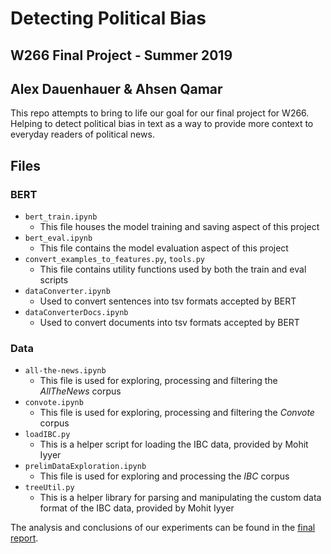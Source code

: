 # Detecting Political Bias
## W266 Final Project - Summer 2019
## Alex Dauenhauer & Ahsen Qamar

This repo attempts to bring to life our goal for our final project for W266. Helping to detect political bias in text as a way to provide more context to everyday readers of political news.

## Files
### BERT
  - `bert_train.ipynb`
    - This file houses the model training and saving aspect of this project
  - `bert_eval.ipynb`
    - This file contains the model evaluation aspect of this project
  - `convert_examples_to_features.py`, `tools.py`
    - This file contains utility functions used by both the train and eval scripts
  - `dataConverter.ipynb`
    - Used to convert sentences into tsv formats accepted by BERT
  - `dataConverterDocs.ipynb`
    - Used to convert documents into tsv formats accepted by BERT
    
### Data
  - `all-the-news.ipynb`
    - This file is used for exploring, processing and filtering the *AllTheNews* corpus
  - `convote.ipynb`
    - This file is used for exploring, processing and filtering the *Convote* corpus
  - `loadIBC.py`
    - This is a helper script for loading the IBC data, provided by Mohit Iyyer
  - `prelimDataExploration.ipynb`
    - This file is used for exploring and processing the *IBC* corpus
  - `treeUtil.py`
    - This is a helper library for parsing and manipulating the custom data format of the IBC data, provided by Mohit Iyyer
    
The analysis and conclusions of our experiments can be found in the [final report](https://github.com/ahsenq/w266_final_project/blob/master/PoliticalBias_finalReport/Political%20Bias%20Detection%20with%20BERT.pdf).
